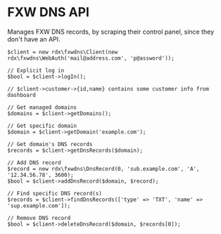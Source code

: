 FXW DNS API
====

Manages FXW DNS records, by scraping their control panel, since they don't have an API.

	$client = new rdx\fxwdns\Client(new rdx\fxwdns\WebAuth('mail@address.com', 'p@assword'));

	// Explicit log in
	$bool = $client->logIn();

	// $client->customer->{id,name} contains some customer info from dashboard

	// Get managed domains
	$domains = $client->getDomains();

	// Get specific domain
	$domain = $client->getDomain('example.com');

	// Get domain's DNS records
	$records = $client->getDnsRecords($domain);

	// Add DNS record
	$record = new rdx\fxwdns\DnsRecord(0, 'sub.example.com', 'A', '12.34.56.78', 3600);
	$bool = $client->addDnsRecord($domain, $record);

	// Find specific DNS record(s)
	$records = $client->findDnsRecords(['type' => 'TXT', 'name' => 'sup.example.com']);

	// Remove DNS record
	$bool = $client->deleteDnsRecord($domain, $records[0]);
